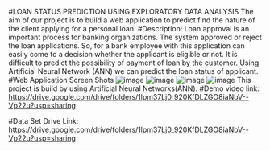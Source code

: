 #LOAN STATUS PREDICTION USING EXPLORATORY DATA ANALYSIS
The aim of our project is to build a web application to predict find the nature of the client applying for a personal loan.
#Description:
Loan approval is an important process for banking organizations. The system approved or reject the loan applications. So, for a bank employee with this application can easily come to a decision whether the applicant is eligible or not. It is difficult to predict the possibility of payment of loan by the customer. Using Artificial Neural Network (ANN) we can predict the loan status of applicant.
#Web Application Screen Shots
![image](https://user-images.githubusercontent.com/83204255/127532761-ad9b4e7b-425a-4616-baf9-c3ab82f508db.png)
![image](https://user-images.githubusercontent.com/83204255/127532787-42dc2c42-8a92-4e6b-9439-b80450a5bf7e.png)
![image](https://user-images.githubusercontent.com/83204255/127532813-a7d29242-f41c-405b-9a70-5cca0e41430f.png)
![image](https://user-images.githubusercontent.com/83204255/127532839-3f9f3d28-3710-4aa4-b487-eaa1b4bc1f12.png)
This project is build by using Artificial Neural Networks(ANN).
#Demo video link:
https://drive.google.com/drive/folders/1lpm37Lj0_920KfDLZGO8iaNbV--Vp22u?usp=sharing

#Data Set Drive Link:
https://drive.google.com/drive/folders/1lpm37Lj0_920KfDLZGO8iaNbV--Vp22u?usp=sharing
